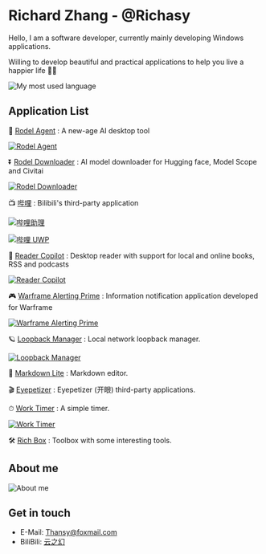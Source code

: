 # Richard Zhang - @Richasy

Hello, I am a software developer, currently mainly developing Windows applications.

Willing to develop beautiful and practical applications to help you live a happier life 🎉🎉

![My most used language](https://github-readme-stats.vercel.app/api/top-langs/?username=richasy&layout=compact)

## Application List

🤖 [Rodel Agent](https://github.com/Richasy/Rodel.Agent) : A new-age AI desktop tool

[![Rodel Agent](https://github-readme-stats.vercel.app/api/pin/?username=richasy&repo=rodel.agent)](https://github.com/Richasy/Rodel.Agent)

⏬ [Rodel Downloader](https://github.com/Richasy/Rodel.Downloader) : AI model downloader for Hugging face, Model Scope and Civitai

[![Rodel Downloader](https://github-readme-stats.vercel.app/api/pin/?username=richasy&repo=rodel.downloader)](https://github.com/Richasy/Rodel.Downloader)

📺 [哔哩](https://github.com/Richasy/Bili.Copilot) : Bilibili's third-party application

[![哔哩助理](https://github-readme-stats.vercel.app/api/pin/?username=richasy&repo=bili.copilot)](https://github.com/Richasy/Bili.Copilot)

[![哔哩 UWP](https://github-readme-stats.vercel.app/api/pin/?username=richasy&repo=bili.uwp)](https://github.com/Richasy/Bili.UWP)

📖 [Reader Copilot](https://readercopilot.richasy.net) : Desktop reader with support for local and online books, RSS and podcasts

[![Reader Copilot](https://github-readme-stats.vercel.app/api/pin/?username=richasy&repo=readercopilot.public)](https://readercopilot.richasy.net)

🎮 [Warframe Alerting Prime](https://www.microsoft.com/store/productId/9MV8KGSLRVTF) : Information notification application developed for Warframe

[![Warframe Alerting Prime](https://github-readme-stats.vercel.app/api/pin/?username=richasy&repo=wfa.uwp)](https://github.com/Richasy/Wfa.Uwp)

🪐 [Loopback Manager](https://www.microsoft.com/store/apps/9NTJ6CX698CL) : Local network loopback manager.

[![Loopback Manager](https://github-readme-stats.vercel.app/api/pin/?username=richasy&repo=loopbackmanager.desktop)](https://github.com/Richasy/LoopbackManager.Desktop)

📝 [Markdown Lite](https://www.microsoft.com/store/productId/9NNSDDP6NVKD) : Markdown editor.

🎬 [Eyepetizer](https://www.microsoft.com/store/productId/9P0WDZF4T45P) : Eyepetizer (开眼) third-party applications.

⏱ [Work Timer](https://github.com/Richasy/Work-Timer) : A simple timer.

[![Work Timer](https://github-readme-stats.vercel.app/api/pin/?username=richasy&repo=work-timer)](https://github.com/Richasy/Work-Timer)

🛠 [Rich Box](https://www.microsoft.com/store/productId/9N5TQ90W2GBD) : Toolbox with some interesting tools.

## About me

![About me](https://github-readme-stats.vercel.app/api?username=richasy&show_icons=true&theme=dracula)

## Get in touch

- E-Mail: [Thansy@foxmail.com](mailto:Thasny@foxmail.com)
- BiliBili: [云之幻](https://space.bilibili.com/5992670)
